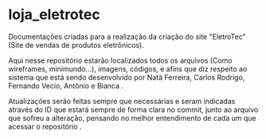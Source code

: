 # loja_eletrotec
Documentações criadas para a realização da criação do site "EletroTec" (Site de vendas de produtos eletrônicos).

Aqui nesse repositório estarão localizados todos os arquivos (Como wireframes, minimundo...), imagens, códigos, e afins que diz 
respeito ao sistema que está sendo desenvolvido por Natã Ferreira, Carlos Rodrigo, Fernando Vecio, Antônio e Bianca .

Atualizações serão feitas sempre que necessárias e seram indicadas através do ID que estará sempre de forma clara no commit,
junto ao arquivo que sofreu a alteração, pensando no melhor entendimento de cada um que acessar o repositório . 
